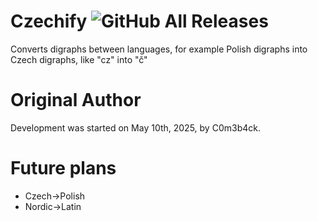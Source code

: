 # Czechify ![GitHub All Releases](https://img.shields.io/github/downloads/C0m3b4ck/Digraphy/total)
Converts digraphs between languages, for example Polish digraphs into Czech digraphs, like "cz" into "č"
# Original Author 
Development was started on May 10th, 2025, by C0m3b4ck.
# Future plans
* Czech->Polish
* Nordic->Latin
